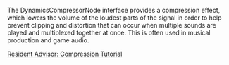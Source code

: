 The DynamicsCompressorNode interface provides a compression effect, which lowers the volume of the loudest parts of the signal in order to help prevent clipping and distortion that can occur when multiple sounds are played and multiplexed together at once. This is often used in musical production and game audio.

[Resident Advisor: Compression Tutorial](https://www.residentadvisor.net/feature.aspx?1595)
